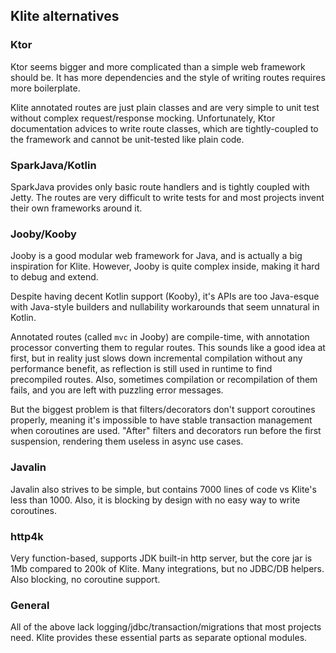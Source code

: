 ## Klite alternatives

### Ktor

Ktor seems bigger and more complicated than a simple web framework should be.
It has more dependencies and the style of writing routes requires more boilerplate.

Klite annotated routes are just plain classes and are very simple to unit test without complex request/response mocking.
Unfortunately, Ktor documentation advices to write route classes, which are tightly-coupled to the framework and
cannot be unit-tested like plain code.

### SparkJava/Kotlin

SparkJava provides only basic route handlers and is tightly coupled with Jetty.
The routes are very difficult to write tests for and most projects invent their own frameworks around it.

### Jooby/Kooby

Jooby is a good modular web framework for Java, and is actually a big inspiration for Klite.
However, Jooby is quite complex inside, making it hard to debug and extend.

Despite having decent Kotlin support (Kooby), it's APIs are too Java-esque with Java-style builders and nullability
workarounds that seem unnatural in Kotlin.

Annotated routes (called `mvc` in Jooby) are compile-time, with annotation processor converting them to regular routes.
This sounds like a good idea at first, but in reality just slows down incremental compilation without any performance benefit, as
reflection is still used in runtime to find precompiled routes. Also, sometimes compilation or recompilation of them fails,
and you are left with puzzling error messages.

But the biggest problem is that filters/decorators don't support coroutines properly, meaning it's impossible
to have stable transaction management when coroutines are used. "After" filters and decorators run before the first
suspension, rendering them useless in async use cases.

### Javalin

Javalin also strives to be simple, but contains 7000 lines of code vs Klite's less than 1000.
Also, it is blocking by design with no easy way to write coroutines.

### http4k

Very function-based, supports JDK built-in http server, but the core jar is 1Mb compared to 200k of Klite.
Many integrations, but no JDBC/DB helpers. Also blocking, no coroutine support.

### General

All of the above lack logging/jdbc/transaction/migrations that most projects need.
Klite provides these essential parts as separate optional modules.
